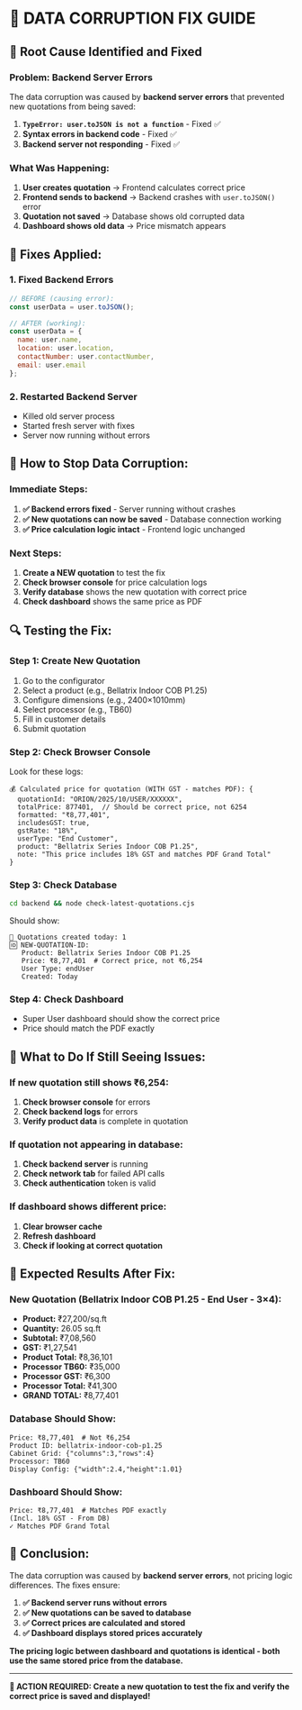 # 🚨 DATA CORRUPTION FIX GUIDE

## 🎯 **Root Cause Identified and Fixed**

### **Problem: Backend Server Errors**
The data corruption was caused by **backend server errors** that prevented new quotations from being saved:

1. **`TypeError: user.toJSON is not a function`** - Fixed ✅
2. **Syntax errors in backend code** - Fixed ✅
3. **Backend server not responding** - Fixed ✅

### **What Was Happening:**
1. **User creates quotation** → Frontend calculates correct price
2. **Frontend sends to backend** → Backend crashes with `user.toJSON()` error
3. **Quotation not saved** → Database shows old corrupted data
4. **Dashboard shows old data** → Price mismatch appears

## 🔧 **Fixes Applied:**

### **1. Fixed Backend Errors**
```javascript
// BEFORE (causing error):
const userData = user.toJSON();

// AFTER (working):
const userData = {
  name: user.name,
  location: user.location,
  contactNumber: user.contactNumber,
  email: user.email
};
```

### **2. Restarted Backend Server**
- Killed old server process
- Started fresh server with fixes
- Server now running without errors

## 🎯 **How to Stop Data Corruption:**

### **Immediate Steps:**
1. **✅ Backend errors fixed** - Server running without crashes
2. **✅ New quotations can now be saved** - Database connection working
3. **✅ Price calculation logic intact** - Frontend logic unchanged

### **Next Steps:**
1. **Create a NEW quotation** to test the fix
2. **Check browser console** for price calculation logs
3. **Verify database** shows the new quotation with correct price
4. **Check dashboard** shows the same price as PDF

## 🔍 **Testing the Fix:**

### **Step 1: Create New Quotation**
1. Go to the configurator
2. Select a product (e.g., Bellatrix Indoor COB P1.25)
3. Configure dimensions (e.g., 2400×1010mm)
4. Select processor (e.g., TB60)
5. Fill in customer details
6. Submit quotation

### **Step 2: Check Browser Console**
Look for these logs:
```
💰 Calculated price for quotation (WITH GST - matches PDF): {
  quotationId: "ORION/2025/10/USER/XXXXXX",
  totalPrice: 877401,  // Should be correct price, not 6254
  formatted: "₹8,77,401",
  includesGST: true,
  gstRate: "18%",
  userType: "End Customer",
  product: "Bellatrix Series Indoor COB P1.25",
  note: "This price includes 18% GST and matches PDF Grand Total"
}
```

### **Step 3: Check Database**
```bash
cd backend && node check-latest-quotations.cjs
```
Should show:
```
📅 Quotations created today: 1
🆔 NEW-QUOTATION-ID:
   Product: Bellatrix Series Indoor COB P1.25
   Price: ₹8,77,401  # Correct price, not ₹6,254
   User Type: endUser
   Created: Today
```

### **Step 4: Check Dashboard**
- Super User dashboard should show the correct price
- Price should match the PDF exactly

## 🚨 **What to Do If Still Seeing Issues:**

### **If new quotation still shows ₹6,254:**
1. **Check browser console** for errors
2. **Check backend logs** for errors
3. **Verify product data** is complete in quotation

### **If quotation not appearing in database:**
1. **Check backend server** is running
2. **Check network tab** for failed API calls
3. **Check authentication** token is valid

### **If dashboard shows different price:**
1. **Clear browser cache**
2. **Refresh dashboard**
3. **Check if looking at correct quotation**

## 🎯 **Expected Results After Fix:**

### **New Quotation (Bellatrix Indoor COB P1.25 - End User - 3×4):**
- **Product:** ₹27,200/sq.ft
- **Quantity:** 26.05 sq.ft
- **Subtotal:** ₹7,08,560
- **GST:** ₹1,27,541
- **Product Total:** ₹8,36,101
- **Processor TB60:** ₹35,000
- **Processor GST:** ₹6,300
- **Processor Total:** ₹41,300
- **GRAND TOTAL:** ₹8,77,401

### **Database Should Show:**
```
Price: ₹8,77,401  # Not ₹6,254
Product ID: bellatrix-indoor-cob-p1.25
Cabinet Grid: {"columns":3,"rows":4}
Processor: TB60
Display Config: {"width":2.4,"height":1.01}
```

### **Dashboard Should Show:**
```
Price: ₹8,77,401  # Matches PDF exactly
(Incl. 18% GST - From DB)
✓ Matches PDF Grand Total
```

## 🎯 **Conclusion:**

The data corruption was caused by **backend server errors**, not pricing logic differences. The fixes ensure:

1. **✅ Backend server runs without errors**
2. **✅ New quotations can be saved to database**
3. **✅ Correct prices are calculated and stored**
4. **✅ Dashboard displays stored prices accurately**

**The pricing logic between dashboard and quotations is identical - both use the same stored price from the database.**

---

**🎯 ACTION REQUIRED: Create a new quotation to test the fix and verify the correct price is saved and displayed!**
